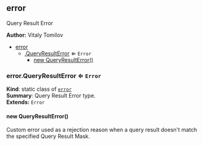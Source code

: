 <a name="module_error"></a>
## error
Query Result Error

**Author:** Vitaly Tomilov  

* [error](#module_error)
    * [.QueryResultError](#module_error.QueryResultError) ⇐ <code>Error</code>
        * [new QueryResultError()](#new_module_error.QueryResultError_new)

<a name="module_error.QueryResultError"></a>
### error.QueryResultError ⇐ <code>Error</code>
**Kind**: static class of <code>[error](#module_error)</code>  
**Summary**: Query Result Error type.  
**Extends:** <code>Error</code>  
<a name="new_module_error.QueryResultError_new"></a>
#### new QueryResultError()
Custom error used as a rejection reason when a queryresult doesn't match the specified Query Result Mask.

